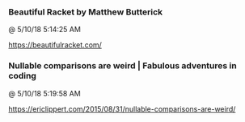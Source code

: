 ﻿

### Beautiful Racket by Matthew Butterick
@ 5/10/18 5:14:25 AM

https://beautifulracket.com/



### Nullable comparisons are weird | Fabulous adventures in coding
@ 5/10/18 5:19:58 AM

https://ericlippert.com/2015/08/31/nullable-comparisons-are-weird/

